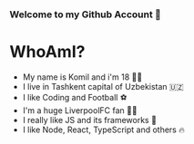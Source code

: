 ### Welcome to my Github Account 👋

# WhoAmI?

- My name is Komil and i'm 18 🧒🏻
- I live in Tashkent capital of Uzbekistan 🇺🇿
- I like Coding and Football ⚽
- I'm a huge LiverpoolFC fan 🔴🔴
- I really like JS and its frameworks 🤙
- I like Node, React, TypeScript and others 🔥
